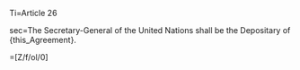 Ti=Article 26

sec=The Secretary-General of the United Nations shall be the Depositary of {this_Agreement}.

=[Z/f/ol/0]
